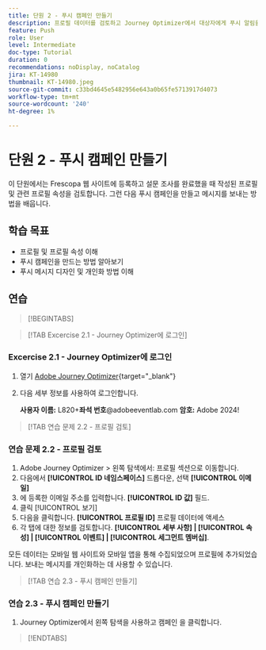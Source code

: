 ```yaml
---
title: 단원 2 - 푸시 캠페인 만들기
description: 프로필 데이터를 검토하고 Journey Optimizer에서 대상자에게 푸시 알림을 만들고 전송하는 방법을 알아봅니다.
feature: Push
role: User
level: Intermediate
doc-type: Tutorial
duration: 0
recommendations: noDisplay, noCatalog
jira: KT-14980
thumbnail: KT-14980.jpeg
source-git-commit: c33bd4645e5482956e643a0b65fe5713917d4073
workflow-type: tm+mt
source-wordcount: '240'
ht-degree: 1%

---
```



# 단원 2 - 푸시 캠페인 만들기

이 단원에서는 Frescopa 웹 사이트에 등록하고 설문 조사를 완료했을 때 작성된 프로필 및 관련 프로필 속성을 검토합니다. 그런 다음 푸시 캠페인을 만들고 메시지를 보내는 방법을 배웁니다.

## 학습 목표

* 프로필 및 프로필 속성 이해
* 푸시 캠페인을 만드는 방법 알아보기
* 푸시 메시지 디자인 및 개인화 방법 이해

## 연습

>[!BEGINTABS]

>[!TAB Excercise 2.1 - Journey Optimizer에 로그인]

### Excercise 2.1 - Journey Optimizer에 로그인

1. 열기 [Adobe Journey Optimizer](https://experience.adobe.com/#/@techmarketingdemos/sname:summit-ajo-lab/journey-optimizer/home){target="_blank"}
2. 다음 세부 정보를 사용하여 로그인합니다.

   **사용자 이름:**   L820+**좌석 번호**@adobeeventlab.com
   **암호:**   Adobe 2024!

>[!TAB 연습 문제 2.2 - 프로필 검토]

### 연습 문제 2.2 - 프로필 검토

1. Adobe Journey Optimizer > 왼쪽 탐색에서: 프로필 섹션으로 이동합니다.
2. 다음에서 **[!UICONTROL ID 네임스페이스]** 드롭다운, 선택 **[!UICONTROL 이메일]**
3. 에 등록한 이메일 주소를 입력합니다. **[!UICONTROL ID 값]** 필드.
4. 클릭 [!UICONTROL 보기]
5. 다음을 클릭합니다. **[!UICONTROL 프로필 ID]** 프로필 데이터에 액세스
6. 각 탭에 대한 정보를 검토합니다. **[!UICONTROL 세부 사항] | [!UICONTROL 속성] | [!UICONTROL 이벤트] | [!UICONTROL 세그먼트 멤버십]**.

모든 데이터는 모바일 웹 사이트와 모바일 앱을 통해 수집되었으며 프로필에 추가되었습니다. 보내는 메시지를 개인화하는 데 사용할 수 있습니다.

>[!TAB 연습 2.3 - 푸시 캠페인 만들기]

### 연습 2.3 - 푸시 캠페인 만들기

1. Journey Optimizer에서 왼쪽 탐색을 사용하고 캠페인 을 클릭합니다.

>[!ENDTABS]
